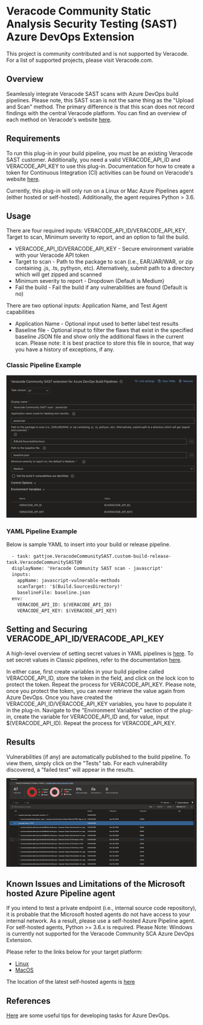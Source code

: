 # Veracode Community Static Analysis Security Testing (SAST) Azure DevOps Extension

This project is community contributed and is not supported by Veracode. For a list of supported projects, please visit Veracode.com.

## Overview

Seamlessly integrate Veracode SAST scans with Azure DevOps build pipelines. Please note, this SAST scan is not the same thing as the "Upload and Scan" method. The primary difference is that this scan does not record findings with the central Veracode platform. You can find an overview of each method on Veracode's website [here](https://help.veracode.com/reader/9nOkCbEfhLEzMgzr2zCv5Q/8ogXM1j_wRm_AYmyKdrdoQ).

## Requirements

To run this plug-in in your build pipeline, you must be an existing Veracode SAST customer. Additionally, you need a valid VERACODE_API_ID and VERACODE_API_KEY to use this plug-in. Documentation for how to create a token for Continuous Integration (CI) activities can be found on Veracode's website [here](https://help.veracode.com/r/t_create_api_creds).

Currently, this plug-in will only run on a Linux or Mac Azure Pipelines agent (either hosted or self-hosted). Additionally, the agent requires Python > 3.6.

## Usage

There are four required inputs: VERACODE_API_ID/VERACODE_API_KEY, Target to scan, Minimum severity to report, and an option to fail the build.

* VERACODE_API_ID/VERACODE_API_KEY - Secure environment variable with your Veracode API token
* Target to scan - Path to the package to scan (i.e., EAR/JAR/WAR, or zip containing .js, .ts, pythyon, etc). Alternatively, submit path to a directory which will get zipped and scanned
* Minimum severity to report - Dropdown (Default is Medium)
* Fail the build - Fail the build if any vulnerabilities are found (Default is no)

There are two optional inputs: Application Name, and Test Agent capabilities

* Application Name - Optional input used to better label test results
* Baseline file - Optional input to filter the flaws that exist in the specified baseline JSON file and show only the additional flaws in the current scan. Please note: it is best practice to store this file in source, that way you have a history of exceptions, if any.

### Classic Pipeline Example

![SAST Extension](/images/sast-extension.png)

### YAML Pipeline Example

Below is sample YAML to insert into your build or release pipeline.

``` steps:
  - task: gattjoe.VeracodeCommunitySAST.custom-build-release-task.VeracodeCommunitySAST@0
  displayName: 'Veracode Community SAST scan - javascript'
  inputs:
    appName: javascript-vulnerable-methods
    scanTarget: '$(Build.SourcesDirectory)'
    baselineFile: baseline.json
  env:
    VERACODE_API_ID: $(VERACODE_API_ID)
    VERACODE_API_KEY: $(VERACODE_API_KEY)
```

## Setting and Securing VERACODE_API_ID/VERACODE_API_KEY

A high-level overview of setting secret values in YAML pipelines is [here](https://docs.microsoft.com/en-us/azure/devops/pipelines/process/variables?view=azure-devops&tabs=yaml%2Cbatch#secret-variables). To set secret values in Classic pipelines, refer to the documentation [here](https://docs.microsoft.com/en-us/azure/devops/pipelines/process/variables?view=azure-devops&tabs=yaml%2Cbatch#secret-variables).

In either case, first create variables in your build pipeline called VERACODE_API_ID, store the token in the field, and click on the lock icon to protect the token. Repeat the process for VERACODE_API_KEY. Please note, once you protect the token, you can never retrieve the value again from Azure DevOps. Once you have created the VERACODE_API_ID/VERACODE_API_KEY variables, you have to populate it in the plug-in. Navigate to the "Environment Variables" section of the plug-in, create the variable for VERACODE_API_ID and, for value, input $(VERACODE_API_ID). Repeat the process for VERACODE_API_KEY.


## Results

Vulnerabilities (if any) are automatically published to the build pipeline. To view them, simply click on the "Tests" tab. For each vulnerability discovered, a "failed test" will appear in the results.

![SAST Results](/images/sast-results.png)


## Known Issues and Limitations of the Microsoft hosted Azure Pipeline agent

If you intend to test a private endpoint (i.e., internal source code repository), it is probable that the Microsoft hosted agents do not have access to your internal network. As a result, please use a self-hosted Azure Pipeline agent. For self-hosted agents, Python >= 3.6.x is required. Please Note: Windows is currently not supported for the Veracode Community SCA Azure DevOps Extension.

Please refer to the links below for your target platform:

* [Linux](https://docs.microsoft.com/en-us/azure/devops/pipelines/agents/v2-linux?view=azure-devops)
* [MacOS](https://docs.microsoft.com/en-us/azure/devops/pipelines/agents/v2-osx?view=azure-devops)

The location of the latest self-hosted agents is [here](https://github.com/microsoft/azure-pipelines-agent)

## References

[Here](https://www.paraesthesia.com/archive/2020/02/25/tips-for-custom-azure-devops-build-tasks/) are some useful tips for developing tasks for Azure DevOps.
